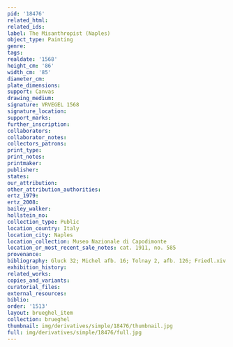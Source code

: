 ```yaml
---
pid: '18476'
related_html: 
related_ids: 
label: The Misanthropist (Naples)
object_type: Painting
genre: 
tags: 
realdate: '1568'
height_cm: '86'
width_cm: '85'
diameter_cm: 
plate_dimensions: 
support: Canvas
drawing_medium: 
signature: VRVEGEL 1568
signature_location: 
support_marks: 
further_inscription: 
collaborators: 
collaborator_notes: 
collectors_patrons: 
print_type: 
print_notes: 
printmaker: 
publisher: 
states: 
our_attribution: 
other_attribution_authorities: 
ertz_1979: 
ertz_2008: 
bailey_walker: 
hollstein_no: 
collection_type: Public
location_country: Italy
location_city: Naples
location_collection: Museo Nazionale di Capodimonte
location_or_most_recent_sale_notes: cat. 1911, no. 585
provenance: 
bibliography: Gluck 32; Michel afb. 16; Tolnay 2, afb. 126; Friedl.xiv.41.
exhibition_history: 
related_works: 
copies_and_variants: 
curatorial_files: 
external_resources: 
biblio: 
order: '1513'
layout: brueghel_item
collection: brueghel
thumbnail: img/derivatives/simple/18476/thumbnail.jpg
full: img/derivatives/simple/18476/full.jpg
---
```

